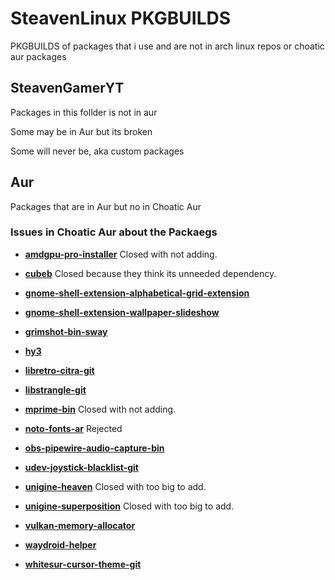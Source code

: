 # SteavenLinux PKGBUILDS

PKGBUILDS of packages that i use and are not in arch linux repos or choatic aur packages

## SteavenGamerYT

Packages in this follder is not in aur

Some may be in Aur but its broken

Some will never be, aka custom packages

## Aur

Packages that are in Aur but no in Choatic Aur

### Issues in Choatic Aur about the Packaegs

- [**amdgpu-pro-installer**](https://github.com/chaotic-aur/packages/issues/3105) Closed with not adding.

- [**cubeb**](https://github.com/chaotic-aur/packages/issues/3566) Closed because they think its unneeded dependency.

- [**gnome-shell-extension-alphabetical-grid-extension**](https://github.com/chaotic-aur/packages/issues/3568)

- [**gnome-shell-extension-wallpaper-slideshow**](https://github.com/chaotic-aur/packages/issues/3569)

- [**grimshot-bin-sway**](https://github.com/chaotic-aur/packages/issues/3570)

- [**hy3**](https://github.com/chaotic-aur/packages/issues/3571)

- [**libretro-citra-git**](https://github.com/chaotic-aur/packages/issues/3572)

- [**libstrangle-git**](https://github.com/chaotic-aur/packages/issues/3573)

- [**mprime-bin**](https://github.com/chaotic-aur/packages/issues/3560) Closed with not adding.

- [**noto-fonts-ar**](https://github.com/chaotic-aur/packages/issues/3564) Rejected

- [**obs-pipewire-audio-capture-bin**](https://github.com/chaotic-aur/packages/issues/3557)

- [**udev-joystick-blacklist-git**](https://github.com/chaotic-aur/packages/issues/3575)

- [**unigine-heaven**](https://github.com/chaotic-aur/packages/issues/3561) Closed with too big to add.

- [**unigine-superposition**](https://github.com/chaotic-aur/packages/issues/3562) Closed with too big to add.

- [**vulkan-memory-allocator**](https://github.com/chaotic-aur/packages/issues/3576)

- [**waydroid-helper**](https://github.com/chaotic-aur/packages/issues/3556)

- [**whitesur-cursor-theme-git**](https://github.com/chaotic-aur/packages/issues/3577)
